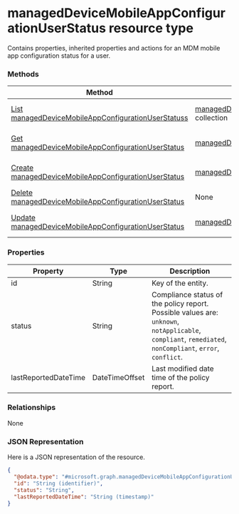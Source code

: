 ﻿# managedDeviceMobileAppConfigurationUserStatus resource type

Contains properties, inherited properties and actions for an MDM mobile app configuration status for a user.
### Methods
|Method|Return Type|Description|
|---|---|---|
|[List managedDeviceMobileAppConfigurationUserStatuss](../api/intune_apps_manageddevicemobileappconfigurationuserstatus_list.md)|[managedDeviceMobileAppConfigurationUserStatus](../resources/intune_apps_manageddevicemobileappconfigurationuserstatus.md) collection|List properties and relationships of the [managedDeviceMobileAppConfigurationUserStatus](../resources/intune_apps_manageddevicemobileappconfigurationuserstatus.md) objects.|
|[Get managedDeviceMobileAppConfigurationUserStatus](../api/intune_apps_manageddevicemobileappconfigurationuserstatus_get.md)|[managedDeviceMobileAppConfigurationUserStatus](../resources/intune_apps_manageddevicemobileappconfigurationuserstatus.md)|Read properties and relationships of the [managedDeviceMobileAppConfigurationUserStatus](../resources/intune_apps_manageddevicemobileappconfigurationuserstatus.md) object.|
|[Create managedDeviceMobileAppConfigurationUserStatus](../api/intune_apps_manageddevicemobileappconfigurationuserstatus_create.md)|[managedDeviceMobileAppConfigurationUserStatus](../resources/intune_apps_manageddevicemobileappconfigurationuserstatus.md)|Create a new [managedDeviceMobileAppConfigurationUserStatus](../resources/intune_apps_manageddevicemobileappconfigurationuserstatus.md) object.|
|[Delete managedDeviceMobileAppConfigurationUserStatus](../api/intune_apps_manageddevicemobileappconfigurationuserstatus_delete.md)|None|Deletes a [managedDeviceMobileAppConfigurationUserStatus](../resources/intune_apps_manageddevicemobileappconfigurationuserstatus.md).|
|[Update managedDeviceMobileAppConfigurationUserStatus](../api/intune_apps_manageddevicemobileappconfigurationuserstatus_update.md)|[managedDeviceMobileAppConfigurationUserStatus](../resources/intune_apps_manageddevicemobileappconfigurationuserstatus.md)|Update the properties of a [managedDeviceMobileAppConfigurationUserStatus](../resources/intune_apps_manageddevicemobileappconfigurationuserstatus.md) object.|

### Properties
|Property|Type|Description|
|---|---|---|
|id|String|Key of the entity.|
|status|String|Compliance status of the policy report. Possible values are: `unknown`, `notApplicable`, `compliant`, `remediated`, `nonCompliant`, `error`, `conflict`.|
|lastReportedDateTime|DateTimeOffset|Last modified date time of the policy report.|

### Relationships
None
### JSON Representation
Here is a JSON representation of the resource.
<!-- {
  "blockType": "resource",
  "keyProperty": "id",
  "@odata.type": "microsoft.graph.managedDeviceMobileAppConfigurationUserStatus"
}
-->
```json
{
  "@odata.type": "#microsoft.graph.managedDeviceMobileAppConfigurationUserStatus",
  "id": "String (identifier)",
  "status": "String",
  "lastReportedDateTime": "String (timestamp)"
}
```



